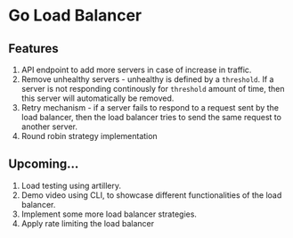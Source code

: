 # Go Load Balancer

## Features
1. API endpoint to add more servers in case of increase in traffic.
2. Remove unhealthy servers - unhealthy is defined by a `threshold`. If a server is not responding continously for `threshold` amount of time, then this server will automatically be removed.
3. Retry mechanism - if a server fails to respond to a request sent by the load balancer, then the load balancer tries to send the same request to another server.
4. Round robin strategy implementation


## Upcoming...

1. Load testing using artillery.
2. Demo video using CLI, to showcase different functionalities of the load balancer.
3. Implement some more load balancer strategies.
4. Apply rate limiting the load balancer
